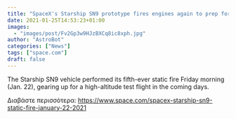 ```yaml
---
title: "SpaceX's Starship SN9 prototype fires engines again to prep for test flight"
date: 2021-01-25T14:53:23+01:00
images:
  - "images/post/Fv2Gp3w9HJzBXCq8ic8xph.jpg"
author: "AstroBot"
categories: ["News"]
tags: ["space.com"]
draft: false
---
```


The Starship SN9 vehicle performed its fifth-ever static fire Friday morning (Jan. 22), gearing up for a high-altitude test flight in the coming days. 

Διαβάστε περισσότερα: https://www.space.com/spacex-starship-sn9-static-fire-january-22-2021
